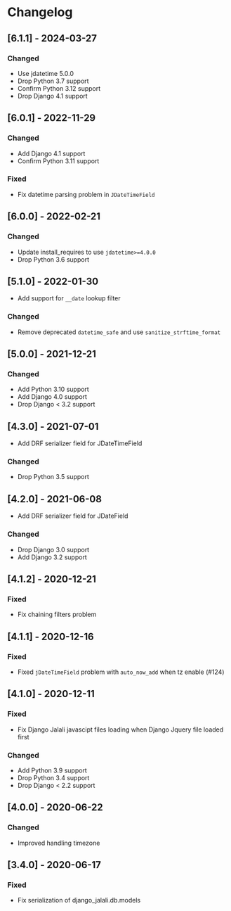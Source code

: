 # Changelog

## [6.1.1] - 2024-03-27
### Changed
- Use jdatetime 5.0.0
- Drop Python 3.7 support
- Confirm Python 3.12 support
- Drop Django 4.1 support

## [6.0.1] - 2022-11-29
### Changed
- Add Django 4.1 support
- Confirm Python 3.11 support

### Fixed
- Fix datetime parsing problem in ``JDateTimeField``

## [6.0.0] - 2022-02-21
### Changed
- Update install_requires to use ``jdatetime>=4.0.0``
- Drop Python 3.6 support

## [5.1.0] - 2022-01-30
- Add support for `__date` lookup filter

### Changed
- Remove deprecated `datetime_safe` and use `sanitize_strftime_format`

## [5.0.0] - 2021-12-21
### Changed
- Add Python 3.10 support
- Add Django 4.0 support
- Drop Django < 3.2 support

## [4.3.0] - 2021-07-01
- Add DRF serializer field for JDateTimeField
### Changed
- Drop Python 3.5 support

## [4.2.0] - 2021-06-08
- Add DRF serializer field for JDateField
### Changed
- Drop Django 3.0 support
- Add Django 3.2 support

## [4.1.2] - 2020-12-21
### Fixed
- Fix chaining filters problem

## [4.1.1] - 2020-12-16
### Fixed
- Fixed `jDateTimeField` problem with `auto_now_add` when tz enable (#124)

## [4.1.0] - 2020-12-11
### Fixed
- Fix Django Jalali javascipt files loading when Django Jquery file loaded first

### Changed
- Add Python 3.9 support
- Drop Python 3.4 support
- Drop Django < 2.2 support

## [4.0.0] - 2020-06-22
### Changed
- Improved handling timezone

## [3.4.0] - 2020-06-17
### Fixed
- Fix serialization of django_jalali.db.models

